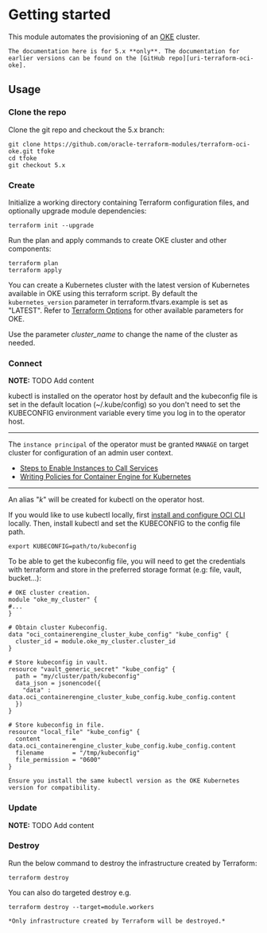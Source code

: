 # Getting started

[uri-oci-cli]: https://docs.oracle.com/en-us/iaas/Content/API/Concepts/cliconcepts.htm#Command_Line_Interface_CLI
[uri-oci-oke]: https://docs.oracle.com/en-us/iaas/Content/ContEng/home.htm#top
[uri-terraform-oci-oke]: https://github.com/oracle-terraform-modules/terraform-oci-oke
[uri-terraform-options]: ./inputs_submodule.html#cluster

This module automates the provisioning of an [OKE][uri-oci-oke] cluster.

```admonish notice
The documentation here is for 5.x **only**. The documentation for earlier versions can be found on the [GitHub repo][uri-terraform-oci-oke].
```

## Usage

### Clone the repo

Clone the git repo and checkout the 5.x branch:

```
git clone https://github.com/oracle-terraform-modules/terraform-oci-oke.git tfoke
cd tfoke
git checkout 5.x
```

### Create

Initialize a working directory containing Terraform configuration files, and optionally upgrade module dependencies:
```
terraform init --upgrade
```

Run the plan and apply commands to create OKE cluster and other components:
```
terraform plan
terraform apply
```

You can create a Kubernetes cluster with the latest version of Kubernetes available in OKE using this terraform script. By default the `kubernetes_version` parameter in terraform.tfvars.example is set as "LATEST". Refer to [Terraform Options][uri-terraform-options] for other available parameters for OKE.

Use the parameter *cluster_name* to change the name of the cluster as needed.

### Connect

**NOTE:** TODO Add content

kubectl is installed on the operator host by default and the kubeconfig file is set in the default location (~/.kube/config) so you don't need to set the KUBECONFIG environment variable every time you log in to the operator host. 

****
The `instance principal` of the operator must be granted `MANAGE` on target cluster for configuration of an admin user context.
* [Steps to Enable Instances to Call Services](https://docs.oracle.com/en-us/iaas/Content/Identity/Tasks/callingservicesfrominstances.htm#setup)
* [Writing Policies for Container Engine for Kubernetes](https://docs.oracle.com/en-us/iaas/Content/Identity/Reference/contengpolicyreference.htm)
****

An alias "*k*" will be created for kubectl on the operator host. 

If you would like to use kubectl locally, first [install and configure OCI CLI][uri-oci-cli] locally. Then, install kubectl and set the KUBECONFIG to the config file path.

```
export KUBECONFIG=path/to/kubeconfig
```

To be able to get the kubeconfig file, you will need to get the credentials with terraform and store in the preferred storage format (e.g: file, vault, bucket...):
```
# OKE cluster creation.
module "oke_my_cluster" {
#...
}

# Obtain cluster Kubeconfig.
data "oci_containerengine_cluster_kube_config" "kube_config" {
  cluster_id = module.oke_my_cluster.cluster_id
}

# Store kubeconfig in vault.
resource "vault_generic_secret" "kube_config" {
  path = "my/cluster/path/kubeconfig"
  data_json = jsonencode({
    "data" : data.oci_containerengine_cluster_kube_config.kube_config.content
  })
}

# Store kubeconfig in file.
resource "local_file" "kube_config" {
  content         = data.oci_containerengine_cluster_kube_config.kube_config.content
  filename        = "/tmp/kubeconfig"
  file_permission = "0600"
}
```

```admonish tip
Ensure you install the same kubectl version as the OKE Kubernetes version for compatibility.
```

### Update

**NOTE:** TODO Add content

### Destroy

Run the below command to destroy the infrastructure created by Terraform:

```
terraform destroy
```

You can also do targeted destroy e.g.

```
terraform destroy --target=module.workers
```

```admonish notice
*Only infrastructure created by Terraform will be destroyed.*
```
